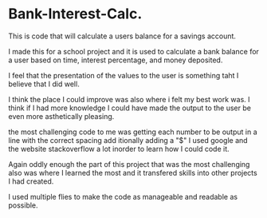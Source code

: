 # Bank-Interest-Calc.
This is code that will calculate a users balance for a savings account.

I made this for a school project and it is used to calculate a bank balance for a user based on time, interest percentage, and money deposited.

I feel that the presentation of the values to the user is something taht I believe that I did well.

I think the place I could improve was also where i felt my best work was. I think if I had more knowledge I could have made the output to the user be even more asthetically pleasing.

the most challenging code to me was getting each number to be output in a line with the correct spacing add itionally adding a "$" I used google and the website stackoverflow a lot inorder to learn how I could code it.


Again oddly enough the part of this project that was the most challenging also was where I learned the most and it transfered skills into other projects I had created.

I used multiple flies to make the code as manageable and readable as possible.
